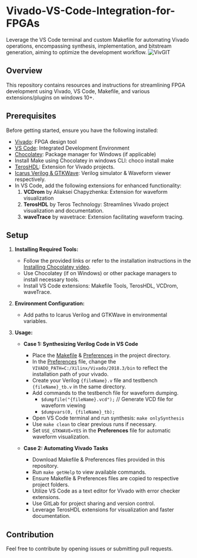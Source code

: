 # Vivado-VS-Code-Integration-for-FPGAs

Leverage the VS Code terminal and custom Makefile for automating Vivado operations, encompassing synthesis, implementation, and bitstream generation, aiming to optimize the development workflow.
![VivGIT]('./VivGIT.png')

## Overview

This repository contains resources and instructions for streamlining FPGA development using Vivado, VS Code, Makefile, and various extensions/plugins on windows 10+.

## Prerequisites

Before getting started, ensure you have the following installed:

- [Vivado](https://www.youtube.com/watch?v=Lc2EEbZmlz0&ab_channel=let%27): FPGA design tool
- [VS Code](https://code.visualstudio.com/download): Integrated Development Environment
- [Chocolatey](https://chocolatey.org/install): Package manager for Windows (if applicable)
- Install Make using Chocolatey in windows CLI: choco install make
- [TerosHDL](https://terostechnology.github.io/terosHDLdoc/about/requirements.html): Extension for Vivado projects. 
- [Icarus Verilog & GTKWave](https://www.youtube.com/watch?v=jUYkYoYr8hs): Verilog simulator & Waveform viewer respectively.
- In VS Code, add the following extensions for enhanced functionality:
  1. **VCDrom** by Aliaksei Chapyzhenka: Extension for waveform visualization
  2. **TerosHDL** by Teros Technology: Streamlines Vivado project visualization and documentation.
  3. **waveTrace** by wavetrace: Extension facilitating waveform tracing.
 

## Setup

1. **Installing Required Tools:**

   - Follow the provided links or refer to the installation instructions in the [Installing Chocolatey video](https://www.youtube.com/watch?v=5TavcolACQY).
   - Use Chocolatey (if on Windows) or other package managers to install necessary tools.
   - Install VS Code extensions: Makefile Tools, TerosHDL, VCDrom, waveTrace.

2. **Environment Configuration:**
   - Add paths to Icarus Verilog and GTKWave in environmental variables.

3. **Usage:**

   - **Case 1: Synthesizing Verilog Code in VS Code**
   
     - Place the [Makefile](https://github.com/Ijnaka22len/Vivado-VS-Code-Integration-for-FPGAs/blob/main/Makefile) & [Preferences](https://github.com/Ijnaka22len/Vivado-VS-Code-Integration-for-FPGAs/blob/main/Preferences) in the project directory.
     - In the [Preferences](https://github.com/Ijnaka22len/Vivado-VS-Code-Integration-for-FPGAs/blob/main/Preferences) file, change the `VIVADO_PATH=C:/Xilinx/Vivado/2018.3/bin` to reflect the installation path of your vivado.
     - Create your Verilog `{fileName}.v` file and testbench `{fileName}_tb.v` in the same directory.
     - Add commands to the testbench file for waveform dumping.
       - `$dumpfile("{fileName}.vcd");` // Generate VCD file for waveform viewing
       - `$dumpvars(0, {fileName}_tb);`
     - Open VS Code terminal and run synthesis: `make onlySynthesis`
     - Use `make clean` to clear previous runs if necessary.
     - Set `USE_GTKWAVE=YES` in the **Preferences** file for automatic waveform visualization.

   - **Case 2: Automating Vivado Tasks**
   
     - Download Makefile & Preferences files provided in this repository.
     - Run `make getHelp` to view available commands.
     - Ensure Makefile & Preferences files are copied to respective project folders.
     - Utilize VS Code as a text editor for Vivado with error checker extensions.
     - Use GitLab for project sharing and version control.
     - Leverage TerosHDL extensions for visualization and faster documentation.

## Contribution

Feel free to contribute by opening issues or submitting pull requests.
